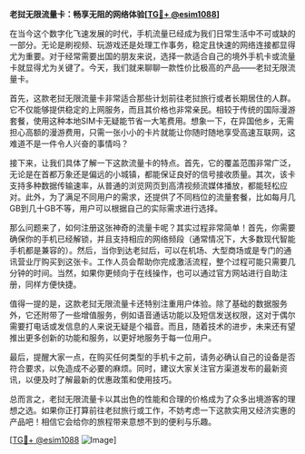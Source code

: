 **老挝无限流量卡：畅享无阻的网络体验[[TG💪+ @esim1088](https://t.me/s/esim1088)]**

在当今这个数字化飞速发展的时代，手机流量已经成为我们日常生活中不可或缺的一部分。无论是刷视频、玩游戏还是处理工作事务，稳定且快速的网络连接都显得尤为重要。对于经常需要出国的朋友来说，选择一款适合自己的境外手机卡或流量卡就显得尤为关键了。今天，我们就来聊聊一款性价比极高的产品——老挝无限流量卡。

首先，这款老挝无限流量卡非常适合那些计划前往老挝旅行或者长期居住的人群。它不仅能够提供稳定的上网服务，而且其价格也非常亲民。相较于传统的国际漫游套餐，使用这种本地SIM卡无疑能节省一大笔费用。想象一下，在异国他乡，无需担心高额的漫游费用，只需一张小小的卡片就能让你随时随地享受高速互联网，这难道不是一件令人兴奋的事情吗？

接下来，让我们具体了解一下这款流量卡的特点。首先，它的覆盖范围非常广泛，无论是在首都万象还是偏远的小城镇，都能保证良好的信号接收质量。其次，该卡支持多种数据传输速率，从普通的浏览网页到高清视频流媒体播放，都能轻松应对。此外，为了满足不同用户的需求，还提供了不同档位的流量套餐，比如每月几GB到几十GB不等，用户可以根据自己的实际需求进行选择。

那么问题来了，如何注册这张神奇的流量卡呢？其实过程非常简单！首先，你需要确保你的手机已经解锁，并且支持相应的网络频段（通常情况下，大多数现代智能手机都是兼容的）。然后，当你到达老挝后，可以在机场、大型商场或是专门的通讯营业厅购买到这张卡。工作人员会帮助你完成激活流程，整个过程可能只需要几分钟的时间。当然，如果你更倾向于在线操作，也可以通过官方网站进行自助注册，同样方便快捷。

值得一提的是，这款老挝无限流量卡还特别注重用户体验。除了基础的数据服务外，它还附带了一些增值服务，例如语音通话功能以及短信发送权限，这对于偶尔需要打电话或发信息的人来说无疑是个福音。而且，随着技术的进步，未来还有望推出更多创新的功能和服务，以更好地服务于每一位用户。

最后，提醒大家一点，在购买任何类型的手机卡之前，请务必确认自己的设备是否符合要求，以免造成不必要的麻烦。同时，建议大家关注官方渠道发布的最新资讯，以便及时了解最新的优惠政策和使用技巧。

总而言之，老挝无限流量卡以其出色的性能和合理的价格成为了众多出境游客的理想之选。如果你正打算前往老挝旅行或工作，不妨考虑一下这款实用又经济实惠的产品吧！相信它会给你的旅程带来意想不到的便利与乐趣。

[[TG💪+ @esim1088](https://t.me/s/esim1088) ![Image](https://i.postimg.cc/4NQfJmqS/Snipaste-2025-05-13-00-14-12.png)]